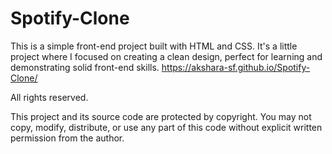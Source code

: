 # Spotify-Clone
This is a simple front-end project built with HTML and CSS. It's a little project where I focused on creating a clean design, perfect for learning and demonstrating solid front-end skills.
https://akshara-sf.github.io/Spotify-Clone/

All rights reserved.

This project and its source code are protected by copyright. You may not copy, modify, distribute, or use any part of this code without explicit written permission from the author.
